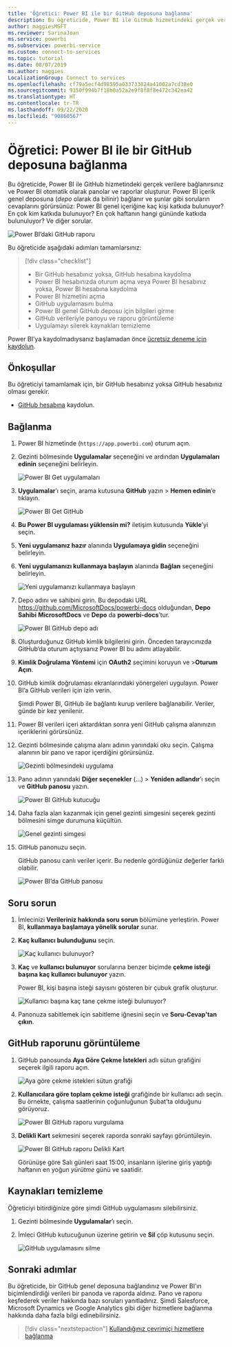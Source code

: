 ```yaml
---
title: 'Öğretici: Power BI ile bir GitHub deposuna bağlanma'
description: Bu öğreticide, Power BI ile GitHub hizmetindeki gerçek verilere bağlanırsınız ve Power BI otomatik olarak panolar ve raporlar oluşturur.
author: maggiesMSFT
ms.reviewer: SarinaJoan
ms.service: powerbi
ms.subservice: powerbi-service
ms.custom: connect-to-services
ms.topic: tutorial
ms.date: 08/07/2019
ms.author: maggies
LocalizationGroup: Connect to services
ms.openlocfilehash: cf79a5ecf4d98595a033733824a41002a7cd38e0
ms.sourcegitcommit: 9350f994b7f18b0a52a2e9f8f8f8e472c342ea42
ms.translationtype: HT
ms.contentlocale: tr-TR
ms.lasthandoff: 09/22/2020
ms.locfileid: "90860567"
---
```

# <a name="tutorial-connect-to-a-github-repo-with-power-bi"></a>Öğretici: Power BI ile bir GitHub deposuna bağlanma
Bu öğreticide, Power BI ile GitHub hizmetindeki gerçek verilere bağlanırsınız ve Power BI otomatik olarak panolar ve raporlar oluşturur. Power BI içerik genel deposuna (*depo* olarak da bilinir) bağlanır ve şunlar gibi soruların cevaplarını görürsünüz: Power BI genel içeriğine kaç kişi katkıda bulunuyor? En çok kim katkıda bulunuyor? En çok haftanın hangi gününde katkıda bulunuluyor? Ve diğer sorular. 

![Power BI’daki GitHub raporu](media/service-tutorial-connect-to-github/power-bi-github-app-tutorial-punch-card.png)

Bu öğreticide aşağıdaki adımları tamamlarsınız:

> [!div class="checklist"]
> * Bir GitHub hesabınız yoksa, GitHub hesabına kaydolma 
> * Power BI hesabınızda oturum açma veya Power BI hesabınız yoksa, Power BI hesabına kaydolma
> * Power BI hizmetini açma
> * GitHub uygulamasını bulma
> * Power BI genel GitHub deposu için bilgileri girme
> * GitHub verileriyle panoyu ve raporu görüntüleme
> * Uygulamayı silerek kaynakları temizleme

Power BI’ya kaydolmadıysanız başlamadan önce [ücretsiz deneme için kaydolun](https://app.powerbi.com/signupredirect?pbi_source=web).

## <a name="prerequisites"></a>Önkoşullar

Bu öğreticiyi tamamlamak için, bir GitHub hesabınız yoksa GitHub hesabınız olması gerekir. 

- [GitHub hesabına](/contribute/get-started-setup-github) kaydolun.


## <a name="how-to-connect"></a>Bağlanma
1. Power BI hizmetinde (`https://app.powerbi.com`) oturum açın. 
2. Gezinti bölmesinde **Uygulamalar** seçeneğini ve ardından **Uygulamaları edinin** seçeneğini belirleyin.
   
   ![Power BI Get uygulamaları](media/service-tutorial-connect-to-github/power-bi-github-app-tutorial.png) 

3. **Uygulamalar**’ı seçin, arama kutusuna **GitHub** yazın > **Hemen edinin**’e tıklayın.
   
   ![Power BI Get GitHub](media/service-tutorial-connect-to-github/power-bi-github-app-tutorial-app-source.png) 

4. **Bu Power BI uygulaması yüklensin mi?** iletişim kutusunda **Yükle**’yi seçin.
5. **Yeni uygulamanız hazır** alanında **Uygulamaya gidin** seçeneğini belirleyin.
6. **Yeni uygulamanızı kullanmaya başlayın** alanında **Bağlan** seçeneğini belirleyin.

    ![Yeni uygulamanızı kullanmaya başlayın](media/service-tutorial-connect-to-github/power-bi-new-app-connect-get-started.png)

7. Depo adını ve sahibini girin. Bu depodaki URL https://github.com/MicrosoftDocs/powerbi-docs olduğundan, **Depo Sahibi** **MicrosoftDocs** ve **Depo** da **powerbi-docs**’tur. 
   
    ![Power BI GitHub depo adı](media/service-tutorial-connect-to-github/power-bi-github-app-tutorial-connect.png)

5. Oluşturduğunuz GitHub kimlik bilgilerini girin. Önceden tarayıcınızda GitHub’da oturum açtıysanız Power BI bu adımı atlayabilir. 

6. **Kimlik Doğrulama Yöntemi** için **OAuth2** seçimini koruyun ve \>**Oturum Açın**.

7. GitHub kimlik doğrulaması ekranlarındaki yönergeleri uygulayın. Power BI’a GitHub verileri için izin verin.
   
   Şimdi Power BI, GitHub ile bağlantı kurup verilere bağlanabilir.  Veriler, günde bir kez yenilenir.

8. Power BI verileri içeri aktardıktan sonra yeni GitHub çalışma alanınızın içeriklerini görürsünüz. 
9. Gezinti bölmesinde çalışma alanı adının yanındaki oku seçin. Çalışma alanının bir pano ve rapor içerdiğini görürsünüz. 

    ![Gezinti bölmesindeki uygulama](media/service-tutorial-connect-to-github/power-bi-github-app-tutorial-left-nav-expanded.png)

10. Pano adının yanındaki **Diğer seçenekler** (...) > **Yeniden adlandır**’ı seçin ve **GitHub panosu** yazın.
 
    ![Power BI GitHub kutucuğu](media/service-tutorial-connect-to-github/power-bi-github-app-tutorial-left-nav.png) 

8. Daha fazla alan kazanmak için genel gezinti simgesini seçerek gezinti bölmesini simge durumuna küçültün.

    ![Genel gezinti simgesi](media/service-tutorial-connect-to-github/power-bi-global-navigation-icon.png)

10. GitHub panonuzu seçin.
    
    GitHub panosu canlı veriler içerir. Bu nedenle gördüğünüz değerler farklı olabilir.

    ![Power BI’da GitHub panosu](media/service-tutorial-connect-to-github/power-bi-github-app-tutorial-new-dashboard.png)

    

## <a name="ask-a-question"></a>Soru sorun

1. İmlecinizi **Verileriniz hakkında soru sorun** bölümüne yerleştirin. Power BI, **kullanmaya başlamaya yönelik sorular** sunar. 

1. **Kaç kullanıcı bulunduğunu** seçin.
 
    ![Kaç kullanıcı bulunuyor?](media/service-tutorial-connect-to-github/power-bi-github-app-tutorial-qna-how-many-users.png)

13. **Kaç** ve **kullanıcı bulunuyor** sorularına benzer biçimde **çekme isteği başına kaç kullanıcı bulunuyor** yazın. 

     Power BI, kişi başına isteği sayısını gösteren bir çubuk grafik oluşturur.

    ![Kullanıcı başına kaç tane çekme isteği bulunuyor?](media/service-tutorial-connect-to-github/power-bi-github-app-tutorial-qna-how-many-prs.png)


13. Panonuza sabitlemek için sabitleme iğnesini seçin ve **Soru-Cevap'tan çıkın**.

## <a name="view-the-github-report"></a>GitHub raporunu görüntüleme 

1. GitHub panosunda **Aya Göre Çekme İstekleri** adlı sütun grafiğini seçerek ilgili raporu açın.

    ![Aya göre çekme istekleri sütun grafiği](media/service-tutorial-connect-to-github/power-bi-github-app-tutorial-column-chart.png)

2. **Kullanıcılara göre toplam çekme isteği** grafiğinde bir kullanıcı adı seçin. Bu örnekte, çalışma saatlerinin çoğunluğunun Şubat’ta olduğunu görüyoruz.

    ![Power BI GitHub raporu vurgulama](media/service-tutorial-connect-to-github/power-bi-github-app-tutorial-cross-filter-total-prs.png)

3. **Delikli Kart** sekmesini seçerek raporda sonraki sayfayı görüntüleyin. 
 
    ![Power BI GitHub raporu Delikli Kart](media/service-tutorial-connect-to-github/power-bi-github-app-tutorial-tues-3pm.png)

    Görünüşe göre Salı günleri saat 15:00, insanların işlerine giriş yaptığı haftanın en yoğun *yürütme* günü ve saatidir.

## <a name="clean-up-resources"></a>Kaynakları temizleme

Öğreticiyi bitirdiğinize göre şimdi GitHub uygulamasını silebilirsiniz. 

1. Gezinti bölmesinde **Uygulamalar**’ı seçin.
2. İmleci GitHub kutucuğunun üzerine getirin ve **Sil** çöp kutusunu seçin.

    ![GitHub uygulamasını silme](media/service-tutorial-connect-to-github/power-bi-github-app-tutorial-delete.png)

## <a name="next-steps"></a>Sonraki adımlar

Bu öğreticide, bir GitHub genel deposuna bağlandınız ve Power BI’ın biçimlendirdiği verileri bir panoda ve raporda aldınız. Pano ve raporu keşfederek veriler hakkında bazı soruları yanıtladınız. Şimdi Salesforce, Microsoft Dynamics ve Google Analytics gibi diğer hizmetlere bağlanma hakkında daha fazla bilgi edinebilirsiniz. 
 
> [!div class="nextstepaction"]
> [Kullandığınız çevrimiçi hizmetlere bağlanma](service-connect-to-services.md)